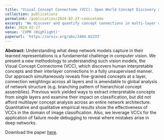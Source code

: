 ```yaml
---
title: "Visual Concept Connectome (VCC): Open World Concept Discovery and their Interlayer Connections in Deep Models"
collection: publications
permalink: /publication/2024-02-27-conncetome
excerpt: 'We discover and quantify concept connections in multi-layer deep models.'
date: 2024-02-27
venue: 'CVPR (Highlight)'
paperurl: 'https://arxiv.org/abs/2404.02233'
---
```


**Abstract:** Understanding what deep network models capture in their learned representations is a fundamental challenge in computer vision. We present a new methodology to understanding such vision models, the Visual Concept Connectome (VCC), which discovers human interpretable concepts and their interlayer connections in a fully unsupervised manner. Our approach simultaneously reveals fine-grained concepts at a layer, connection weightings across all layers and is amendable to global analysis of network structure (e.g. branching pattern of hierarchical concept assemblies). Previous work yielded ways to extract interpretable concepts from single layers and examine their impact on classification, but did not afford multilayer concept analysis across an entire network architecture.
Quantitative and qualitative empirical results show the effectiveness of VCCs in the domain of image classification. 
Also, we leverage VCCs for the application of failure mode debugging to reveal where mistakes arise in deep networks.


Download the paper [here](https://arxiv.org/pdf/2404.02233.pdf).
